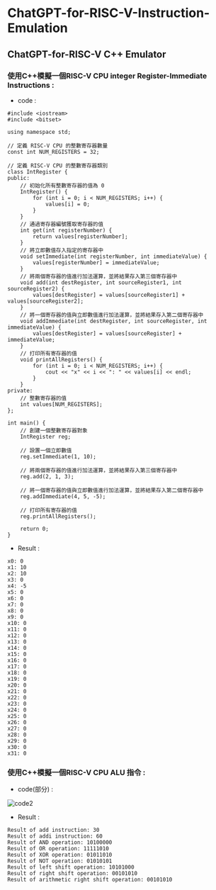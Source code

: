 # ChatGPT-for-RISC-V-Instruction-Emulation

## ChatGPT-for-RISC-V C++ Emulator

### 使用C++模擬一個RISC-V CPU integer Register-Immediate Instructions : 

* code : 
```
#include <iostream>
#include <bitset>

using namespace std;

// 定義 RISC-V CPU 的整數寄存器數量
const int NUM_REGISTERS = 32;

// 定義 RISC-V CPU 的整數寄存器類別
class IntRegister {
public:
    // 初始化所有整數寄存器的值為 0
    IntRegister() {
        for (int i = 0; i < NUM_REGISTERS; i++) {
            values[i] = 0;
        }
    }
    // 通過寄存器編號獲取寄存器的值
    int get(int registerNumber) {
        return values[registerNumber];
    }
    // 將立即數值存入指定的寄存器中
    void setImmediate(int registerNumber, int immediateValue) {
        values[registerNumber] = immediateValue;
    }
    // 將兩個寄存器的值進行加法運算，並將結果存入第三個寄存器中
    void add(int destRegister, int sourceRegister1, int sourceRegister2) {
        values[destRegister] = values[sourceRegister1] + values[sourceRegister2];
    }
    // 將一個寄存器的值與立即數值進行加法運算，並將結果存入第二個寄存器中
    void addImmediate(int destRegister, int sourceRegister, int immediateValue) {
        values[destRegister] = values[sourceRegister] + immediateValue;
    }
    // 打印所有寄存器的值
    void printAllRegisters() {
        for (int i = 0; i < NUM_REGISTERS; i++) {
            cout << "x" << i << ": " << values[i] << endl;
        }
    }
private:
    // 整數寄存器的值
    int values[NUM_REGISTERS];
};

int main() {
    // 創建一個整數寄存器對象
    IntRegister reg;

    // 設置一個立即數值
    reg.setImmediate(1, 10);

    // 將兩個寄存器的值進行加法運算，並將結果存入第三個寄存器中
    reg.add(2, 1, 3);

    // 將一個寄存器的值與立即數值進行加法運算，並將結果存入第二個寄存器中
    reg.addImmediate(4, 5, -5);

    // 打印所有寄存器的值
    reg.printAllRegisters();

    return 0;
}
```
* Result :
```
x0: 0
x1: 10
x2: 10
x3: 0
x4: -5
x5: 0
x6: 0
x7: 0
x8: 0
x9: 0
x10: 0
x11: 0
x12: 0
x13: 0
x14: 0
x15: 0
x16: 0
x17: 0
x18: 0
x19: 0
x20: 0
x21: 0
x22: 0
x23: 0
x24: 0
x25: 0
x26: 0
x27: 0
x28: 0
x29: 0
x30: 0
x31: 0
```

### 使用C++模擬一個RISC-V CPU ALU 指令 :
* code(部分) :

![code2](https://user-images.githubusercontent.com/68816726/221521509-60d901b5-1c58-414c-b904-b2c560459fad.png)

* Result :
```
Result of add instruction: 30
Result of addi instruction: 60
Result of AND operation: 10100000
Result of OR operation: 11111010
Result of XOR operation: 01011010
Result of NOT operation: 01010101
Result of left shift operation: 10101000
Result of right shift operation: 00101010
Result of arithmetic right shift operation: 00101010
```




















